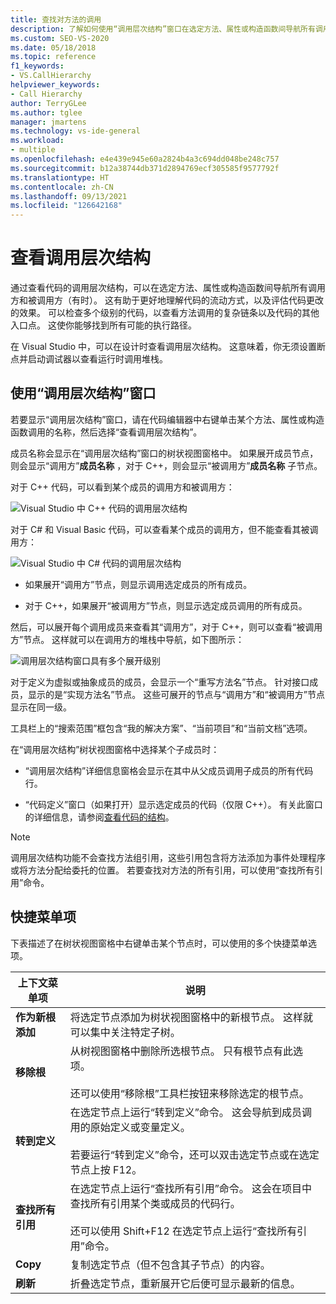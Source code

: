 ```yaml
---
title: 查找对方法的调用
description: 了解如何使用“调用层次结构”窗口在选定方法、属性或构造函数间导航所有调用方和被调用方（有时）。
ms.custom: SEO-VS-2020
ms.date: 05/18/2018
ms.topic: reference
f1_keywords:
- VS.CallHierarchy
helpviewer_keywords:
- Call Hierarchy
author: TerryGLee
ms.author: tglee
manager: jmartens
ms.technology: vs-ide-general
ms.workload:
- multiple
ms.openlocfilehash: e4e439e945e60a2824b4a3c694dd048be248c757
ms.sourcegitcommit: b12a38744db371d2894769ecf305585f9577792f
ms.translationtype: HT
ms.contentlocale: zh-CN
ms.lasthandoff: 09/13/2021
ms.locfileid: "126642168"
---
```

# <a name="view-call-hierarchy"></a>查看调用层次结构

通过查看代码的调用层次结构，可以在选定方法、属性或构造函数间导航所有调用方和被调用方（有时）。 这有助于更好地理解代码的流动方式，以及评估代码更改的效果。 可以检查多个级别的代码，以查看方法调用的复杂链条以及代码的其他入口点。 这使你能够找到所有可能的执行路径。

在 Visual Studio 中，可以在设计时查看调用层次结构。 这意味着，你无须设置断点并启动调试器以查看运行时调用堆栈。

## <a name="use-the-call-hierarchy-window"></a>使用“调用层次结构”窗口

若要显示“调用层次结构”窗口，请在代码编辑器中右键单击某个方法、属性或构造函数调用的名称，然后选择“查看调用层次结构”。

成员名称会显示在“调用层次结构”窗口的树状视图窗格中。 如果展开成员节点，则会显示“调用方”**成员名称** ，对于 C++，则会显示“被调用方”**成员名称** 子节点。

对于 C++ 代码，可以看到某个成员的调用方和被调用方：

![Visual Studio 中 C++ 代码的调用层次结构](media/call-hierarchy-cpp.png)

对于 C# 和 Visual Basic 代码，可以查看某个成员的调用方，但不能查看其被调用方：

![Visual Studio 中 C# 代码的调用层次结构](media/call-hierarchy-csharp.png)

- 如果展开“调用方”节点，则显示调用选定成员的所有成员。

- 对于 C++，如果展开“被调用方”节点，则显示选定成员调用的所有成员。

然后，可以展开每个调用成员来查看其“调用方”，对于 C++，则可以查看“被调用方”节点。 这样就可以在调用方的堆栈中导航，如下图所示：

![调用层次结构窗口具有多个展开级别](media/call-hierarchy-csharp-expanded.png)

对于定义为虚拟或抽象成员的成员，会显示一个“重写方法名”节点。 针对接口成员，显示的是“实现方法名”节点。 这些可展开的节点与“调用方”和“被调用方”节点显示在同一级。

工具栏上的“搜索范围”框包含“我的解决方案”、“当前项目”和“当前文档”选项。

在“调用层次结构”树状视图窗格中选择某个子成员时：

- “调用层次结构”详细信息窗格会显示在其中从父成员调用子成员的所有代码行。

- “代码定义”窗口（如果打开）显示选定成员的代码（仅限 C++）。 有关此窗口的详细信息，请参阅[查看代码的结构](../../ide/viewing-the-structure-of-code.md)。

> [!NOTE]
> 调用层次结构功能不会查找方法组引用，这些引用包含将方法添加为事件处理程序或将方法分配给委托的位置。 若要查找对方法的所有引用，可以使用“查找所有引用”命令。

## <a name="shortcut-menu-items"></a>快捷菜单项

下表描述了在树状视图窗格中右键单击某个节点时，可以使用的多个快捷菜单选项。

|上下文菜单项|说明|
| - |-----------------|
|**作为新根添加**|将选定节点添加为树状视图窗格中的新根节点。 这样就可以集中关注特定子树。|
|**移除根**|从树视图窗格中删除所选根节点。 只有根节点有此选项。<br /><br /> 还可以使用“移除根”工具栏按钮来移除选定的根节点。|
|**转到定义**|在选定节点上运行“转到定义”命令。 这会导航到成员调用的原始定义或变量定义。<br /><br /> 若要运行“转到定义”命令，还可以双击选定节点或在选定节点上按 F12。|
|**查找所有引用**|在选定节点上运行“查找所有引用”命令。 这会在项目中查找所有引用某个类或成员的代码行。<br /><br /> 还可以使用 Shift+F12 在选定节点上运行“查找所有引用”命令。|
|**Copy**|复制选定节点（但不包含其子节点）的内容。|
|**刷新**|折叠选定节点，重新展开它后便可显示最新的信息。|
